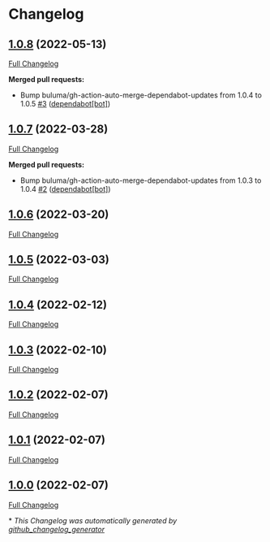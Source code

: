 # Changelog

## [1.0.8](https://github.com/buluma/ansible-role-zabbix_web/tree/1.0.8) (2022-05-13)

[Full Changelog](https://github.com/buluma/ansible-role-zabbix_web/compare/1.0.7...1.0.8)

**Merged pull requests:**

- Bump buluma/gh-action-auto-merge-dependabot-updates from 1.0.4 to 1.0.5 [\#3](https://github.com/buluma/ansible-role-zabbix_web/pull/3) ([dependabot[bot]](https://github.com/apps/dependabot))

## [1.0.7](https://github.com/buluma/ansible-role-zabbix_web/tree/1.0.7) (2022-03-28)

[Full Changelog](https://github.com/buluma/ansible-role-zabbix_web/compare/1.0.6...1.0.7)

**Merged pull requests:**

- Bump buluma/gh-action-auto-merge-dependabot-updates from 1.0.3 to 1.0.4 [\#2](https://github.com/buluma/ansible-role-zabbix_web/pull/2) ([dependabot[bot]](https://github.com/apps/dependabot))

## [1.0.6](https://github.com/buluma/ansible-role-zabbix_web/tree/1.0.6) (2022-03-20)

[Full Changelog](https://github.com/buluma/ansible-role-zabbix_web/compare/1.0.5...1.0.6)

## [1.0.5](https://github.com/buluma/ansible-role-zabbix_web/tree/1.0.5) (2022-03-03)

[Full Changelog](https://github.com/buluma/ansible-role-zabbix_web/compare/1.0.4...1.0.5)

## [1.0.4](https://github.com/buluma/ansible-role-zabbix_web/tree/1.0.4) (2022-02-12)

[Full Changelog](https://github.com/buluma/ansible-role-zabbix_web/compare/1.0.3...1.0.4)

## [1.0.3](https://github.com/buluma/ansible-role-zabbix_web/tree/1.0.3) (2022-02-10)

[Full Changelog](https://github.com/buluma/ansible-role-zabbix_web/compare/1.0.2...1.0.3)

## [1.0.2](https://github.com/buluma/ansible-role-zabbix_web/tree/1.0.2) (2022-02-07)

[Full Changelog](https://github.com/buluma/ansible-role-zabbix_web/compare/1.0.1...1.0.2)

## [1.0.1](https://github.com/buluma/ansible-role-zabbix_web/tree/1.0.1) (2022-02-07)

[Full Changelog](https://github.com/buluma/ansible-role-zabbix_web/compare/1.0.0...1.0.1)

## [1.0.0](https://github.com/buluma/ansible-role-zabbix_web/tree/1.0.0) (2022-02-07)

[Full Changelog](https://github.com/buluma/ansible-role-zabbix_web/compare/6f57573861ceb264143110f2c3021c2ed3c731da...1.0.0)



\* *This Changelog was automatically generated by [github_changelog_generator](https://github.com/github-changelog-generator/github-changelog-generator)*
